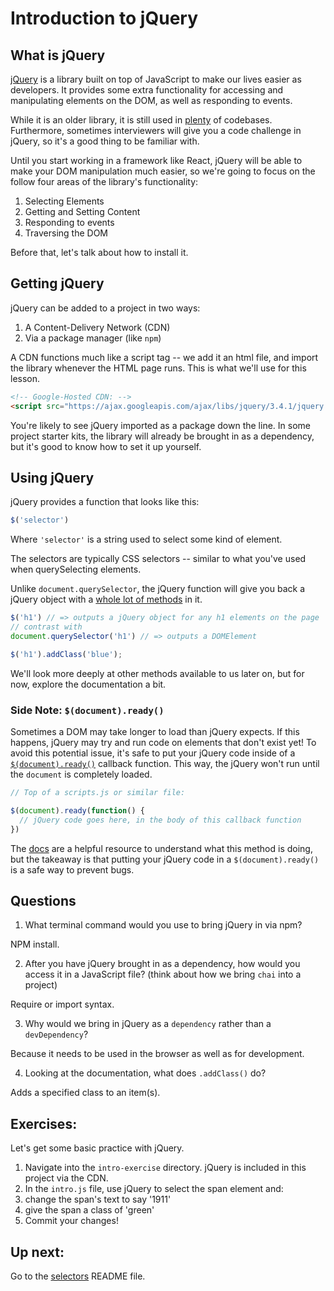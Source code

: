 # Introduction to jQuery

## What is jQuery

[jQuery](https://jquery.com/) is a library built on top of JavaScript to make our lives easier as developers. It provides some extra functionality for accessing and manipulating elements on the DOM, as well as responding to events.

While it is an older library, it is still used in [plenty](https://trends.builtwith.com/javascript) of codebases. Furthermore, sometimes interviewers will give you a code challenge in jQuery, so it's a good thing to be familiar with.

Until you start working in a framework like React, jQuery will be able to make your DOM manipulation much easier, so we're going to focus on the follow four areas of the library's functionality:

1. Selecting Elements
2. Getting and Setting Content
3. Responding to events
4. Traversing the DOM

Before that, let's talk about how to install it.

## Getting jQuery

jQuery can be added to a project in two ways:
1. A Content-Delivery Network (CDN)
2. Via a package manager (like `npm`)

A CDN functions much like a script tag -- we add it an html file, and import the library whenever the HTML page runs. This is what we'll use for this lesson.

```HTML
<!-- Google-Hosted CDN: -->
<script src="https://ajax.googleapis.com/ajax/libs/jquery/3.4.1/jquery.min.js"></script>

```

You're likely to see jQuery imported as a package down the line. In some project starter kits, the library will already be brought in as a dependency, but it's good to know how to set it up yourself.


## Using jQuery

jQuery provides a function that looks like this:
```JavaScript
$('selector')
```
Where `'selector'` is a string used to select some kind of element.

The selectors are typically CSS selectors -- similar to what you've used when querySelecting elements.

Unlike `document.querySelector`, the jQuery function will give you back a jQuery object with a [whole lot of methods](https://api.jquery.com/) in it.

```JavaScript
$('h1') // => outputs a jQuery object for any h1 elements on the page
// contrast with
document.querySelector('h1') // => outputs a DOMElement

$('h1').addClass('blue');
```

We'll look more deeply at other methods available to us later on, but for now, explore the documentation a bit.

### Side Note: `$(document).ready()`
Sometimes a DOM may take longer to load than jQuery expects. If this happens, jQuery may try and run code on elements that don't exist yet! To avoid this potential issue, it's safe to put your jQuery code inside of a [`$(document).ready()`](https://learn.jquery.com/using-jquery-core/document-ready/) callback function. This way, the jQuery won't run until the `document` is completely loaded.

```JavaScript
// Top of a scripts.js or similar file:

$(document).ready(function() {
  // jQuery code goes here, in the body of this callback function
})
```

The [docs](https://learn.jquery.com/using-jquery-core/document-ready/) are a helpful resource to understand what this method is doing, but the takeaway is that putting your jQuery code in a `$(document).ready()` is a safe way to prevent bugs.


## Questions
1. What terminal command would you use to bring jQuery in via npm?

NPM install.

2. After you have jQuery brought in as a dependency, how would you access it in a JavaScript file? (think about how we bring `chai` into a project)

Require or import syntax.

3. Why would we bring in jQuery as a `dependency` rather than a `devDependency`?

Because it needs to be used in the browser as well as for development.

4. Looking at the documentation, what does `.addClass()` do?

Adds a specified class to an item(s).

## Exercises:

Let's get some basic practice with jQuery.

1. Navigate into the `intro-exercise` directory. jQuery is included in this project via the CDN.
2. In the `intro.js` file, use jQuery to select the span element and:
  1. change the span's text to say '1911'
  2. give the span a class of 'green'
3. Commit your changes!

## Up next:
Go to the [selectors](./part-1-selectors/) README file.
